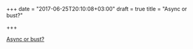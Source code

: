 +++
date = "2017-06-25T20:10:08+03:00"
draft = true
title = "Async or bust?"

+++

<p><a href="https://www.infoq.com/presentations/asynchronous-vs-synchronous">Async or bust?</a></p>